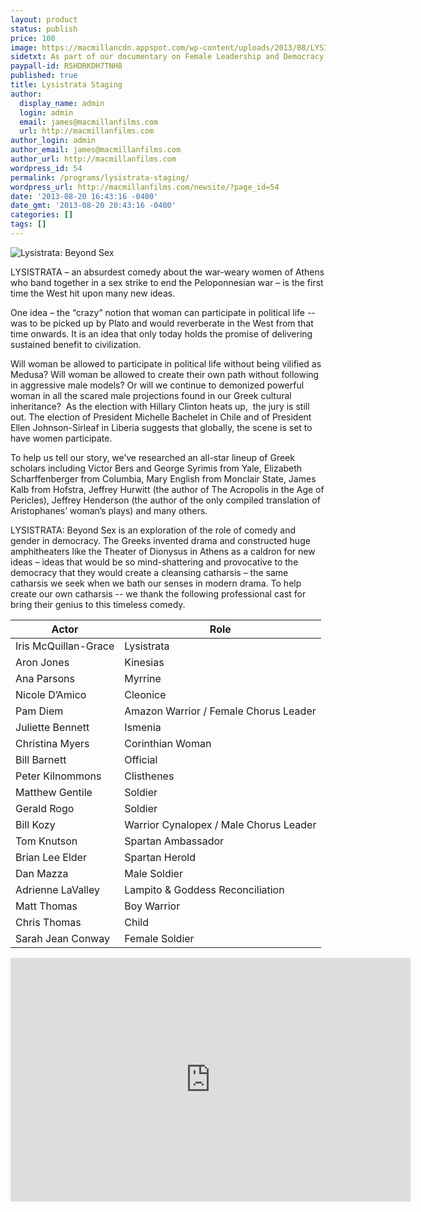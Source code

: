 ```yaml
---
layout: product
status: publish
price: 100
image: https://macmillancdn.appspot.com/wp-content/uploads/2013/08/LYSISTRATAcompSM.jpg
sidetxt: As part of our documentary on Female Leadership and Democracy we have staged a complete production of Aristophanes’ masterpiece, LYSISTRATA which is being distributed through Insight Media or just click on the link below. COST OF COMPLETE STAGING - $100.
paypall-id: R5HDRKDH7TNH8
published: true
title: Lysistrata Staging
author:
  display_name: admin
  login: admin
  email: james@macmillanfilms.com
  url: http://macmillanfilms.com
author_login: admin
author_email: james@macmillanfilms.com
author_url: http://macmillanfilms.com
wordpress_id: 54
permalink: /programs/lysistrata-staging/
wordpress_url: http://macmillanfilms.com/newsite/?page_id=54
date: '2013-08-20 16:43:16 -0400'
date_gmt: '2013-08-20 20:43:16 -0400'
categories: []
tags: []
---
```

![Lysistrata: Beyond Sex](https://macmillancdn.appspot.com/wp-content/uploads/2013/08/LYSISTRATAcompSM.jpg)

LYSISTRATA – an absurdest comedy about the war-weary women of Athens who band together in a sex strike to end the Peloponnesian war – is the first time the West hit upon many new ideas.

One idea – the “crazy” notion that woman can participate in political life -- was to be picked up by Plato and would reverberate in the West from that time onwards. It is an idea that only today holds the promise of delivering sustained benefit to civilization.

Will woman be allowed to participate in political life without being vilified as Medusa? Will woman be allowed to create their own path without following in aggressive male models? Or will we continue to demonized powerful woman in all the scared male projections found in our Greek cultural inheritance?  As the election with Hillary Clinton heats up,  the jury is still out. The election of President Michelle Bachelet in Chile and of President Ellen Johnson-Sirleaf in Liberia suggests that globally, the scene is set to have women participate.

To help us tell our story, we’ve researched an all-star lineup of Greek scholars including Victor Bers and George Syrimis from Yale, Elizabeth Scharffenberger from Columbia, Mary English from Monclair State, James Kalb from Hofstra, Jeffrey Hurwitt (the author of The Acropolis in the Age of Pericles), Jeffrey Henderson (the author of the only compiled translation of Aristophanes’ woman’s plays) and many others.

LYSISTRATA: Beyond Sex is an exploration of the role of comedy and gender in democracy. The Greeks invented drama and constructed huge amphitheaters like the Theater of Dionysus in Athens as a caldron for new ideas – ideas that would be so mind-shattering and provocative to the democracy that they would create a cleansing catharsis – the same catharsis we seek when we bath our senses in modern drama. To help create our own catharsis -- we thank the following professional cast for bring their genius to this timeless comedy.

**Actor** | **Role**
---|---
Iris McQuillan-Grace | Lysistrata
Aron Jones | Kinesias
Ana Parsons |Myrrine
Nicole D’Amico | Cleonice
Pam Diem | Amazon Warrior / Female Chorus Leader
Juliette Bennett | Ismenia
Christina Myers | Corinthian Woman
Bill Barnett | Official
Peter Kilnommons | Clisthenes
Matthew Gentile | Soldier
Gerald Rogo | Soldier
Bill Kozy | Warrior Cynalopex / Male Chorus Leader
Tom Knutson | Spartan Ambassador
Brian Lee Elder | Spartan Herold
Dan Mazza | Male Soldier
Adrienne LaValley | Lampito & Goddess Reconciliation
Matt Thomas | Boy Warrior
Chris Thomas | Child 
Sarah Jean Conway | Female Soldier 

<iframe id="ytplayer" src="https://www.youtube.com/embed/hOOJ1Emr0LI?rel=0&amp;modestbranding=1&amp;autohide=1" width="640" height="390" frameborder="0"></iframe>
